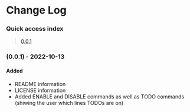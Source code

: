 # Change Log

### Quick access index
>[0.0.1](#[0.01]---2022-10-13)<br>

### (0.0.1) - 2022-10-13
#### Added
- README information
- LICENSE information
- Added ENABLE and DISABLE commands as well as TODO commands (shiwing the user which lines TODOs are on)